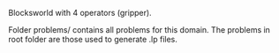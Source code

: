 Blocksworld with 4 operators (gripper).

Folder problems/ contains all problems for this domain.
The problems in root folder are those used to generate .lp files.

